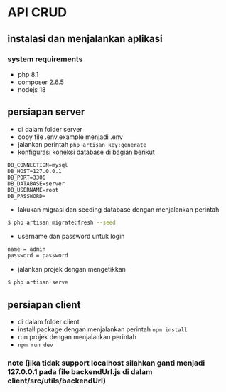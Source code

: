 # API CRUD

## instalasi dan menjalankan aplikasi

### system requirements

- php 8.1
- composer 2.6.5
- nodejs 18


## persiapan server

- di dalam folder server
- copy file .env.example menjadi .env
- jalankan perintah ``` php artisan key:generate ```
- konfigurasi koneksi database di bagian berikut
```env 
DB_CONNECTION=mysql
DB_HOST=127.0.0.1
DB_PORT=3306
DB_DATABASE=server
DB_USERNAME=root
DB_PASSWORD=

```
- lakukan migrasi dan seeding database dengan menjalankan perintah
```sh
$ php artisan migrate:fresh --seed
```
- username dan password untuk login
```sh
name = admin
password = password
```

- jalankan projek dengan mengetikkan
```sh
$ php artisan serve
```


## persiapan client

- di dalam folder client
- install package dengan menjalankan perintah  ``` npm install ```
- run projek dengan menjalankan perintah
- ``` npm run dev ```

### note (jika tidak support localhost silahkan ganti menjadi 127.0.0.1 pada file backendUrl.js di dalam client/src/utils/backendUrl)